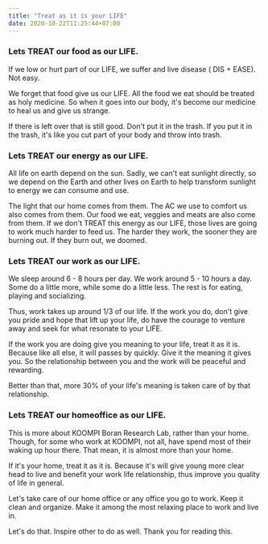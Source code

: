 ```yaml
---
title: "Treat as it is your LIFE"
date: 2020-10-22T11:25:44+07:00
---
```


### Lets TREAT our food as our LIFE.

If we low or hurt part of our LIFE, we suffer and live disease ( DIS + EASE). Not easy.

We forget that food give us our LIFE. All the food we eat should be treated as holy medicine. So when it goes into our body, it's become our medicine to heal us and give us strange.

If there is left over that is still good. Don't put it in the trash. If  you put it in the trash, it's like you cut part of your body and throw into trash.

### Lets TREAT our energy as our LIFE.

All life on earth depend on the sun. Sadly, we can't eat sunlight directly, so we depend on the Earth and other lives on Earth to help transform sunlight to energy we can consume and use. 

The light that our home comes from them. The AC we use to comfort us also comes from them. Our food we eat, veggies and meats are also come from them. If we don't TREAT this energy as our LIFE, those lives are going to work much harder to feed us. The harder they work, the sooner they are burning out. If they burn out, we doomed.

### Lets TREAT our work as our LIFE.

We sleep around 6 - 8 hours per day. We work around 5 - 10 hours a day. Some do a little more, while some do a little less. The rest is for eating, playing and socializing.

Thus, work takes up around 1/3 of our life. If the work you do, don't give you pride and hope that lift up your life, do have the courage to venture away and seek for what resonate to your LIFE. 

If the work you are doing give you meaning to your life, treat it as it is. Because like all else, it will passes by quickly. Give it the meaning it gives you. So the relationship between you and the work will be peaceful and rewarding. 

Better than that, more 30% of your life's meaning is taken care of by that relationship.

### Lets TREAT our homeoffice as our LIFE.
This is more about KOOMPI Boran Research Lab, rather than your home. Though, for some who work at KOOMPI, not all, have spend most of their waking up hour there. That mean, it is almost more than your home. 

If it's your home, treat it as it is. Because it's will give young more clear head to live and benefit your work life relationship, thus improve you quality of life in general. 

Let's take care of our home office or any office you go to work. Keep it clean and organize. Make it among the most relaxing place to work and live in. 

Let's do that. Inspire other to do as well. Thank you for reading this.